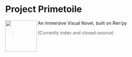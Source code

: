 # Project Primetoile
<img align="left" width="100" height="100" src="https://github.com/Yaroster/yarologo/blob/main/Logo_Primetoile.png">
An immersive Visual Novel, built on Ren'py

> (Currently indev and closed-source)&nbsp;
